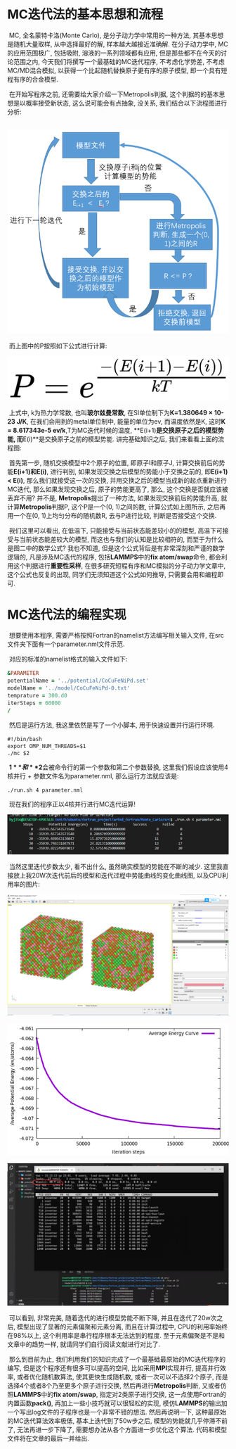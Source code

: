 # MC迭代法的基本思想和流程

​		MC, 全名蒙特卡洛(Monte Carlo), 是分子动力学中常用的一种方法, 其基本思想是随机大量取样, 从中选择最好的解, 样本越大越接近准确解. 在分子动力学中, MC的应用范围极广, 包括吸附, 溶液的一系列领域都有应用, 但是那些都不在今天的讨论范围之内, 今天我们将撰写一个最基础的MC迭代程序, 不考虑化学势差, 不考虑MC/MD混合模拟, 以获得一个比起随机替换原子更有序的原子模型, 即一个具有短程有序的合金模型.

​		在开始写程序之前, 还需要给大家介绍一下Metropolis判据, 这个判据的的基本思想是以概率接受新状态, 这么说可能会有点抽象, 没关系, 我们结合以下流程图进行分析:

​		![](./picture/流程图.png)

​		而上图中的P按照如下公式进行计算:

![](./picture/equation.png)

​		上式中, k为热力学常数, 也叫**玻尔兹曼常数**, 在SI单位制下为**K=1.380649 × 10-23 J/K**, 在我们会用到的metal单位制中, 能量的单位为ev, 而温度依然是K, 这时**K = 8.617343e-5 ev/k**,T为MC迭代时候的温度, **E(i+1)**是交换原子之后的模型势能, 而**E(i)**是交换原子之前的模型势能. 讲完基础知识之后, 我们来看看上面的流程图:

​		首先第一步, 随机交换模型中2个原子的位置, 即原子I和原子J, 计算交换前后的势能**E(i+1)**和**E(i)**, 进行判别, 如果发现交换之后模型的势能小于交换之前的, 即**E(i+1) < E(i)**, 那么我们就接受这一次的交换, 并用交换之后的模型当成新的起点重新进行MC迭代, 那么如果发现交换之后, 原子的势能更高了, 那么, 这个交换是否就应该被丢弃不用? 并不是, **Metropolis**提出了一种方法, 如果发现交换前后的势能升高, 就计算**Metropolis**判据P, 这个P是一个(0, 1)之间的数, 计算公式如上图所示, 之后再用一个在(0, 1)上均匀分布的随机数R, 去与P进行比较, 判断是否接受这个交换.

​		我们这里可以看出, 在低温下, 只能接受与当前状态能差较小的的模型, 高温下可接受与当前状态能差较大的模型, 而这也与我们的认知是比较相符的, 而至于为什么是图二中的数学公式? 我也不知道, 但是这个公式背后是有非常深刻和严谨的数学逻辑的, 凡是涉及MC迭代的程序, 包括**LAMMPS**中的**fix atom/swap**命令, 都会利用这个判据进行**重要性采样**, 在很多研究短程有序和MC模拟的分子动力学文章中, 这个公式也反复的出现, 同学们无须知道这个公式如何推导, 只需要会用和编程即可.



# MC迭代法的编程实现

​		想要使用本程序, 需要严格按照Fortran的namelist方法编写相关输入文件, 在src文件夹下面有一个parameter.nml文件示范.

​		对应的标准的namelist格式的输入文件如下:

```fortran
&PARAMETER
potentialName = '../potential/CoCuFeNiPd.set'
modelName = '../model/CoCuFeNiPd-0.txt'
temprature = 300.d0
iterSteps = 60000
/

```

​		 然后是运行方法, 我这里依然是写了一个小脚本, 用于快速设置并行运行环境.

```shell
#!/bin/bash
export OMP_NUM_THREADS=$1
./mc $2	
```

​		**$1**和**$2**会被命令行的第一个参数和第二个参数替换, 这里我们假设应该使用4核并行 + 参数文件名为parameter.nml, 那么运行方法就应该是:

```shell
./run.sh 4 parameter.nml
```

​		现在我们的程序正以4核并行进行MC迭代运算!

![](.\picture\运行过程.png)

​		当然这里迭代步数太少, 看不出什么, 虽然确实模型的势能在不断的减少. 这里我直接放上我20W次迭代前后的模型和迭代过程中势能曲线的变化曲线图, 以及CPU利用率的图片:

![](./picture/model.png)

![](./picture/EnergyCurve.png)

![](./picture/CPU.png)

​		可以看到, 非常完美, 随着迭代的进行模型势能不断下降, 并且在迭代了20w次之后, 模型出现了显著的元素偏聚和元素分离, 而且在计算过程中, CPU的利用率始终在98%以上, 这个利用率是串行程序根本无法达到的程度. 至于元素偏聚是不是和文章中的趋势一样, 就请同学们自行阅读文献进行对比了.

​		那么到目前为止, 我们利用我们的知识完成了一个最基础最原始的MC迭代程序的编写, 但是这个程序还有很多可以提高的空间, 比如采用**MPI**实现并行, 提高并行效率, 或者优化随机数算法, 使其更快生成随机数, 或者一次可以不选择2个原子, 而是选择4个或者8个乃至更多个原子进行交换, 然后再进行**Metropolis**判断, 又或者仿照**LAMMPS**中的**fix atom/swap**, 指定对2类原子进行交换, 这一点使用Fortran的内置函数**pack()**, 再加上一些小技巧就可以很轻松的实现, 模仿**LAMMPS**的输出加一个写出log文件的子程序也是一个非常不错的想法. 然后再说明一下, 这种最原始的MC迭代算法效率极低, 基本上迭代到了50w步之后,  模型的势能就几乎停滞不前了, 无法再进一步下降了, 需要想办法从各个方面进一步优化这个算法. 代码和模型文件将在文章的最后一并给出.

